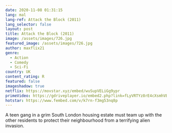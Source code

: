 ```yaml
---
date: 2020-11-08 01:31:15
lang: mal
lang-ref: Attack the Block (2011)
lang_selector: false
layout: post
title: Attack the Block (2011)
image: /assets/images/726.jpg
featured_image: /assets/images/726.jpg
author: maxflix21
genre:
  - Action
  - Comedy
  - Sci-Fi
country: UK
content_rating: R
featured: false
imageshadow: true
netflix: https://movstar.xyz/embed/wuSupVELiGg9ypr
primeVideo: https://gdriveplayer.io/embed2.php?link=fLyVRTYz8rE4cXsmhVBc5weakPdcD5nwsmMg7I%252FLqQDHheAJaODr63wSyX8OsGfXVN8CRWvq2QjGwyFJvTS3AYRlM6%252B6YjwkOqmoK%252F8chB6izQwhFfzJj442XNSMZE2FDjh6QyfzG4gaNPGtu6%252ByGYOSekAXecEbg9j3cSlkjcqqJKfM1B%252BBTz%252B2NTecYoZBs%253D
hotstar: https://www.fembed.com/v/k7rn-f3mg53nq8p
---
```

A teen gang in a grim South London housing estate must team up with the other residents to protect their neighbourhood from a terrifying alien invasion.